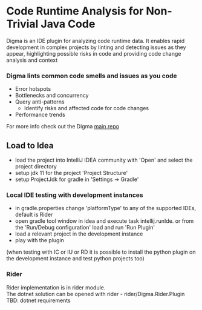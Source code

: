 # Code Runtime Analysis for Non-Trivial Java  Code

<!-- https://docs.github.com/en/get-started/writing-on-github/getting-started-with-writing-and-formatting-on-github/basic-writing-and-formatting-syntax -->
<!-- Plugin description -->

Digma is an IDE plugin for analyzing code runtime data.
It enables rapid development in complex
projects by linting and detecting issues as they appear, highlighting possible risks in code and providing code change analysis and context

### Digma lints common code smells and issues as you code

- Error hotspots
- Bottlenecks and concurrency
- Query anti-patterns
  - Identify risks and affected code for code changes
- Performance trends

For more info check out the Digma [main repo](https://github.com/digma-ai/digma)

<!-- Plugin description end -->


## Load to Idea

- load the project into IntelliJ IDEA community with 'Open' and select the project directory</br>
- setup jdk 11 for the project 'Project Structure'</br>
- setup ProjectJdk for gradle in 'Settings -> Gradle'</br>


### Local IDE testing with development instances

- in gradle.properties change 'platformType' to any of the supported IDEs, default is Rider</br>
- open gradle tool window in idea and execute task intellij.runIde. or from the 'Run/Debug configuration' load and run 'Run Plugin'</br>
- load a relevant project in the development instance</br>
- play with the plugin</br>

(when testing with IC or IU or RD it is possible to install the python plugin on the development instance 
and test python projects too)


### Rider

Rider implementation is in rider module. </br>
The dotnet solution can be opened with rider - rider/Digma.Rider.Plugin</br>
TBD: dotnet requirements


